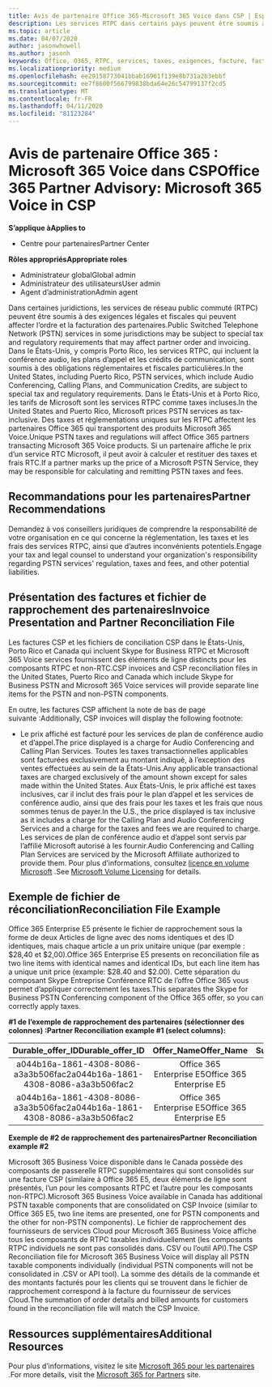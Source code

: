 ```yaml
---
title: Avis de partenaire Office 365-Microsoft 365 Voice dans CSP | Espace partenaires
description: Les services RTPC dans certains pays peuvent être soumis à des exigences légales et fiscales qui peuvent affecter l’ordre et la facturation des partenaires.
ms.topic: article
ms.date: 04/07/2020
author: jasonwhowell
ms.author: jasonh
keywords: Office, O365, RTPC, services, taxes, exigences, facture, facturation
ms.localizationpriority: medium
ms.openlocfilehash: ee29158773041bbab16961f139e8b731a2b3ebbf
ms.sourcegitcommit: ee7f8600f566799838bda64e26c54799137f2cd5
ms.translationtype: MT
ms.contentlocale: fr-FR
ms.lasthandoff: 04/11/2020
ms.locfileid: "81123284"
---
```

# <a name="office-365-partner-advisory-microsoft-365-voice-in-csp"></a><span data-ttu-id="5d92b-104">Avis de partenaire Office 365 : Microsoft 365 Voice dans CSP</span><span class="sxs-lookup"><span data-stu-id="5d92b-104">Office 365 Partner Advisory: Microsoft 365 Voice in CSP</span></span>

<span data-ttu-id="5d92b-105">**S’applique à**</span><span class="sxs-lookup"><span data-stu-id="5d92b-105">**Applies to**</span></span>

- <span data-ttu-id="5d92b-106">Centre pour partenaires</span><span class="sxs-lookup"><span data-stu-id="5d92b-106">Partner Center</span></span>  

<span data-ttu-id="5d92b-107">**Rôles appropriés**</span><span class="sxs-lookup"><span data-stu-id="5d92b-107">**Appropriate roles**</span></span>
-    <span data-ttu-id="5d92b-108">Administrateur global</span><span class="sxs-lookup"><span data-stu-id="5d92b-108">Global admin</span></span>
-    <span data-ttu-id="5d92b-109">Administrateur des utilisateurs</span><span class="sxs-lookup"><span data-stu-id="5d92b-109">User admin</span></span>
-    <span data-ttu-id="5d92b-110">Agent d’administration</span><span class="sxs-lookup"><span data-stu-id="5d92b-110">Admin agent</span></span>

<span data-ttu-id="5d92b-111">Dans certaines juridictions, les services de réseau public commuté (RTPC) peuvent être soumis à des exigences légales et fiscales qui peuvent affecter l’ordre et la facturation des partenaires.</span><span class="sxs-lookup"><span data-stu-id="5d92b-111">Public Switched Telephone Network (PSTN) services in some jurisdictions may be subject to special tax and regulatory requirements that may affect partner order and invoicing.</span></span> <span data-ttu-id="5d92b-112">Dans le États-Unis, y compris Porto Rico, les services RTPC, qui incluent la conférence audio, les plans d’appel et les crédits de communication, sont soumis à des obligations réglementaires et fiscales particulières.</span><span class="sxs-lookup"><span data-stu-id="5d92b-112">In the United States, including Puerto Rico, PSTN services, which include Audio Conferencing, Calling Plans, and Communication Credits, are subject to special tax and regulatory requirements.</span></span> <span data-ttu-id="5d92b-113">Dans le États-Unis et à Porto Rico, les tarifs de Microsoft sont les services RTPC comme taxes incluses.</span><span class="sxs-lookup"><span data-stu-id="5d92b-113">In the United States and Puerto Rico, Microsoft prices PSTN services as tax-inclusive.</span></span>  <span data-ttu-id="5d92b-114">Des taxes et réglementations uniques sur les RTPC affectent les partenaires Office 365 qui transportent des produits Microsoft 365 Voice.</span><span class="sxs-lookup"><span data-stu-id="5d92b-114">Unique PSTN taxes and regulations will affect Office 365 partners transacting Microsoft 365 Voice products.</span></span>  <span data-ttu-id="5d92b-115">Si un partenaire affiche le prix d’un service&nbsp;RTC Microsoft, il peut avoir à calculer et restituer des taxes et frais&nbsp;RTC.</span><span class="sxs-lookup"><span data-stu-id="5d92b-115">If a partner marks up the price of a Microsoft PSTN Service, they may be responsible for calculating and remitting PSTN taxes and fees.</span></span>

## <a name="partner-recommendations"></a><span data-ttu-id="5d92b-116">Recommandations pour les partenaires</span><span class="sxs-lookup"><span data-stu-id="5d92b-116">Partner Recommendations</span></span>

<span data-ttu-id="5d92b-117">Demandez à vos conseillers juridiques de comprendre la responsabilité de votre organisation en ce qui concerne la réglementation, les taxes et les frais des services RTPC, ainsi que d’autres inconvénients potentiels.</span><span class="sxs-lookup"><span data-stu-id="5d92b-117">Engage your tax and legal counsel to understand your organization's responsibility regarding PSTN services' regulation, taxes and fees, and other potential liabilities.</span></span>

## <a name="invoice-presentation-and-partner-reconciliation-file"></a><span data-ttu-id="5d92b-118">Présentation des factures et fichier de rapprochement des partenaires</span><span class="sxs-lookup"><span data-stu-id="5d92b-118">Invoice Presentation and Partner Reconciliation File</span></span>

<span data-ttu-id="5d92b-119">Les factures CSP et les fichiers de conciliation CSP dans le États-Unis, Porto Rico et Canada qui incluent Skype for Business RTPC et Microsoft 365 Voice services fournissent des éléments de ligne distincts pour les composants RTPC et non-RTC.</span><span class="sxs-lookup"><span data-stu-id="5d92b-119">CSP invoices and CSP reconciliation files in the United States, Puerto Rico and Canada which include Skype for Business PSTN and Microsoft 365 Voice services will provide separate line items for the PSTN and non-PSTN components.</span></span>

<span data-ttu-id="5d92b-120">En outre, les factures CSP affichent la note de bas de page suivante :</span><span class="sxs-lookup"><span data-stu-id="5d92b-120">Additionally, CSP invoices will display the following footnote:</span></span>

* <span data-ttu-id="5d92b-121">Le prix affiché est facturé pour les services de plan de conférence audio et d’appel.</span><span class="sxs-lookup"><span data-stu-id="5d92b-121">The price displayed is a charge for Audio Conferencing and Calling Plan Services.</span></span>  <span data-ttu-id="5d92b-122">Toutes les taxes transactionnelles applicables sont facturées exclusivement au montant indiqué, à l’exception des ventes effectuées au sein de la États-Unis.</span><span class="sxs-lookup"><span data-stu-id="5d92b-122">Any applicable transactional taxes are charged exclusively of the amount shown except for sales made within the United States.</span></span>  <span data-ttu-id="5d92b-123">Aux États-Unis, le prix affiché est taxes inclusives, car il inclut des frais pour le plan d’appel et les services de conférence audio, ainsi que des frais pour les taxes et les frais que nous sommes tenus de payer.</span><span class="sxs-lookup"><span data-stu-id="5d92b-123">In the U.S., the price displayed is tax inclusive as it includes a charge for the Calling Plan and Audio Conferencing Services and a charge for the taxes and fees we are required to charge.</span></span>  <span data-ttu-id="5d92b-124">Les services de plan de conférence audio et d’appel sont servis par l’affilié Microsoft autorisé à les fournir.</span><span class="sxs-lookup"><span data-stu-id="5d92b-124">Audio Conferencing and Calling Plan Services are serviced by the Microsoft Affiliate authorized to provide them.</span></span>  <span data-ttu-id="5d92b-125">Pour plus d’informations, consultez [licence en volume Microsoft](https://go.microsoft.com/fwlink/?LinkId=690247) .</span><span class="sxs-lookup"><span data-stu-id="5d92b-125">See [Microsoft Volume Licensing](https://go.microsoft.com/fwlink/?LinkId=690247) for details.</span></span>

## <a name="reconciliation-file-example"></a><span data-ttu-id="5d92b-126">Exemple de fichier de réconciliation</span><span class="sxs-lookup"><span data-stu-id="5d92b-126">Reconciliation File Example</span></span>

<span data-ttu-id="5d92b-127">Office 365 Enterprise E5 présente le fichier de rapprochement sous la forme de deux Articles de ligne avec des noms identiques et des ID identiques, mais chaque article a un prix unitaire unique (par exemple : $28,40 et $2,00).</span><span class="sxs-lookup"><span data-stu-id="5d92b-127">Office 365 Enterprise E5 presents on reconciliation file as two line items with identical names and identical IDs, but each line item has a unique unit price (example: $28.40 and $2.00).</span></span> <span data-ttu-id="5d92b-128">Cette séparation du composant Skype Entreprise Conférence&nbsp;RTC de l’offre Office&nbsp;365 vous permet d’appliquer correctement les taxes.</span><span class="sxs-lookup"><span data-stu-id="5d92b-128">This separates the Skype for Business PSTN Conferencing component of the Office 365 offer, so you can correctly apply taxes.</span></span>

<span data-ttu-id="5d92b-129">**#1 de l’exemple de rapprochement des partenaires (sélectionner des colonnes) :**</span><span class="sxs-lookup"><span data-stu-id="5d92b-129">**Partner Reconciliation example #1 (select columns):**</span></span>

|<span data-ttu-id="5d92b-130">**Durable_offer_ID**</span><span class="sxs-lookup"><span data-stu-id="5d92b-130">**Durable_offer_ID**</span></span>|<span data-ttu-id="5d92b-131">**Offer_Name**</span><span class="sxs-lookup"><span data-stu-id="5d92b-131">**Offer_Name**</span></span>|<span data-ttu-id="5d92b-132">**Subscription_Start_Date**</span><span class="sxs-lookup"><span data-stu-id="5d92b-132">**Subscription_Start_Date**</span></span>|<span data-ttu-id="5d92b-133">**Subscription_End_Date**</span><span class="sxs-lookup"><span data-stu-id="5d92b-133">**Subscription_End_Date**</span></span>|<span data-ttu-id="5d92b-134">**Charge_Start_Date**</span><span class="sxs-lookup"><span data-stu-id="5d92b-134">**Charge_Start_Date**</span></span>|<span data-ttu-id="5d92b-135">**Charge_End_Date**</span><span class="sxs-lookup"><span data-stu-id="5d92b-135">**Charge_End_Date**</span></span>|<span data-ttu-id="5d92b-136">**Charge_Type**</span><span class="sxs-lookup"><span data-stu-id="5d92b-136">**Charge_Type**</span></span>|<span data-ttu-id="5d92b-137">**Unit_Price**</span><span class="sxs-lookup"><span data-stu-id="5d92b-137">**Unit_Price**</span></span>|
|:----:|:----:|:----:|:----:|:----:|:----:|:----:|:----:|
|<span data-ttu-id="5d92b-138">a044b16a-1861-4308-8086-a3a3b506fac2</span><span class="sxs-lookup"><span data-stu-id="5d92b-138">a044b16a-1861-4308-8086-a3a3b506fac2</span></span>   |<span data-ttu-id="5d92b-139">Office&nbsp;365 Enterprise&nbsp;E5</span><span class="sxs-lookup"><span data-stu-id="5d92b-139">Office 365 Enterprise E5</span></span>   |<span data-ttu-id="5d92b-140">8/10/2019 0:00</span><span class="sxs-lookup"><span data-stu-id="5d92b-140">8/10/2019 0:00</span></span>   |<span data-ttu-id="5d92b-141">8/11/2019 0:00</span><span class="sxs-lookup"><span data-stu-id="5d92b-141">8/11/2019 0:00</span></span>   |<span data-ttu-id="5d92b-142">8/11/2019 0:00</span><span class="sxs-lookup"><span data-stu-id="5d92b-142">8/11/2019 0:00</span></span>|<span data-ttu-id="5d92b-143">9/10/2019 0:00</span><span class="sxs-lookup"><span data-stu-id="5d92b-143">9/10/2019 0:00</span></span>   |<span data-ttu-id="5d92b-144">Frais de cycle</span><span class="sxs-lookup"><span data-stu-id="5d92b-144">Cycle fee</span></span>   |<span data-ttu-id="5d92b-145">28,40</span><span class="sxs-lookup"><span data-stu-id="5d92b-145">28.40</span></span>   |
|<span data-ttu-id="5d92b-146">a044b16a-1861-4308-8086-a3a3b506fac2</span><span class="sxs-lookup"><span data-stu-id="5d92b-146">a044b16a-1861-4308-8086-a3a3b506fac2</span></span>   |<span data-ttu-id="5d92b-147">Office&nbsp;365 Enterprise&nbsp;E5</span><span class="sxs-lookup"><span data-stu-id="5d92b-147">Office 365 Enterprise E5</span></span>   |<span data-ttu-id="5d92b-148">8/10/2019 0:00</span><span class="sxs-lookup"><span data-stu-id="5d92b-148">8/10/2019 0:00</span></span>   |<span data-ttu-id="5d92b-149">8/11/2019 0:00</span><span class="sxs-lookup"><span data-stu-id="5d92b-149">8/11/2019 0:00</span></span>   |<span data-ttu-id="5d92b-150">8/11/2019 0:00</span><span class="sxs-lookup"><span data-stu-id="5d92b-150">8/11/2019 0:00</span></span>   |<span data-ttu-id="5d92b-151">9/10/2019 0:00</span><span class="sxs-lookup"><span data-stu-id="5d92b-151">9/10/2019 0:00</span></span>   |<span data-ttu-id="5d92b-152">Frais de cycle</span><span class="sxs-lookup"><span data-stu-id="5d92b-152">Cycle fee</span></span>   |<span data-ttu-id="5d92b-153">2.00</span><span class="sxs-lookup"><span data-stu-id="5d92b-153">2.00</span></span>   |

<span data-ttu-id="5d92b-154">**Exemple de #2 de rapprochement des partenaires**</span><span class="sxs-lookup"><span data-stu-id="5d92b-154">**Partner Reconciliation example #2**</span></span>

<span data-ttu-id="5d92b-155">Microsoft 365 Business Voice disponible dans le Canada possède des composants de passerelle RTPC supplémentaires qui sont consolidés sur une facture CSP (similaire à Office 365 E5, deux éléments de ligne sont présentés, l’un pour les composants RTPC et l’autre pour les composants non-RTPC).</span><span class="sxs-lookup"><span data-stu-id="5d92b-155">Microsoft 365 Business Voice available in Canada has additional PSTN taxable components that are consolidated on CSP Invoice (similar to Office 365 E5, two line items are presented, one for PSTN components and the other for non-PSTN components).</span></span>  <span data-ttu-id="5d92b-156">Le fichier de rapprochement des fournisseurs de services Cloud pour Microsoft 365 Business Voice affiche tous les composants de RTPC taxables individuellement (les composants RTPC individuels ne sont pas consolidés dans. CSV ou l’outil API).</span><span class="sxs-lookup"><span data-stu-id="5d92b-156">The CSP Reconciliation file for Microsoft 365 Business Voice will display all PSTN taxable components individually (individual PSTN components will not be consolidated in .CSV or API tool).</span></span>  <span data-ttu-id="5d92b-157">La somme des détails de la commande et des montants facturés pour les clients qui se trouvent dans le fichier de rapprochement correspond à la facture du fournisseur de services Cloud.</span><span class="sxs-lookup"><span data-stu-id="5d92b-157">The summation of order details and billed amounts for customers found in the reconciliation file will match the CSP Invoice.</span></span>

## <a name="additional-resources"></a><span data-ttu-id="5d92b-158">Ressources supplémentaires</span><span class="sxs-lookup"><span data-stu-id="5d92b-158">Additional Resources</span></span>
<span data-ttu-id="5d92b-159">Pour plus d’informations, visitez le site [Microsoft 365 pour les partenaires](https://www.microsoft.com/microsoft-365/partners/) .</span><span class="sxs-lookup"><span data-stu-id="5d92b-159">For more details, visit the [Microsoft 365 for Partners](https://www.microsoft.com/microsoft-365/partners/) site.</span></span>

